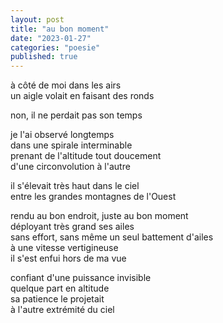```yaml
---
layout: post
title: "au bon moment"
date: "2023-01-27"
categories: "poesie"
published: true
---
```


à côté de moi dans les airs  
un aigle volait en faisant des ronds  

non, il ne perdait pas son temps  

je l'ai observé longtemps  
dans une spirale interminable  
prenant de l'altitude tout doucement  
d'une circonvolution à l'autre  

il s'élevait très haut dans le ciel  
entre les grandes montagnes de l'Ouest  

rendu au bon endroit, juste au bon moment  
déployant très grand ses ailes  
sans effort, sans même un seul battement d'ailes  
à une vitesse vertigineuse  
il s'est enfui hors de ma vue  

confiant d'une puissance invisible  
quelque part en altitude  
sa patience le projetait  
à l'autre extrémité du ciel  
